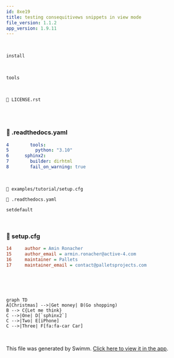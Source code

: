 ```yaml
---
id: 8xe19
title: testing consequitivews snippets in view mode
file_version: 1.1.2
app_version: 1.9.11
---
```


<br/>

`install`

<br/>

`tools`<swm-token data-swm-token=":.readthedocs.yaml:4:1:1:`  tools:`"/>

<br/>

`📄 LICENSE.rst`

<br/>

<br/>


<!-- NOTE-swimm-snippet: the lines below link your snippet to Swimm -->
### 📄 .readthedocs.yaml
```yaml
4        tools:
5          python: "3.10"
6      sphinx2:
7        builder: dirhtml
8        fail_on_warning: true
```

<br/>

`📄 examples/tutorial/setup.cfg`

`📄 .readthedocs.yaml`

`setdefault`<swm-token data-swm-token=":src/flask/ctx.py:87:3:3:`    def setdefault(self, name: str, default: t.Any = None) -&gt; t.Any:`"/>

<br/>


<!-- NOTE-swimm-snippet: the lines below link your snippet to Swimm -->
### 📄 setup.cfg
```ini
14     author = Amin Ronacher
15     author_email = armin.ronacher@active-4.com
16     maintainer = Pallets
17     maintainer_email = contact@palletsprojects.com
```

<br/>

<br/>

<br/>

<!--MERMAID {width:100}-->
```mermaid
graph TD
A[Christmas] -->|Get money| B(Go shopping)
B --> C{Let me think}
C -->|One| D[`sphinx2`]
C -->|Two| E[iPhone]
C -->|Three| F[fa:fa-car Car]

```
<!--MCONTENT {content: "graph TD<br/>\nA\\[Christmas\\] \\-\\-\\>|Get money| B(Go shopping)<br/>\nB \\-\\-\\> C{Let me think}<br/>\nC \\-\\-\\>|One| D\\[`sphinx2`<swm-token data-swm-token=\":.readthedocs.yaml:6:0:0:`sphinx2:`\"/>\\]<br/>\nC \\-\\-\\>|Two| E\\[iPhone\\]<br/>\nC \\-\\-\\>|Three| F\\[fa:fa-car Car\\]<br/>\n<br/>"} --->

<br/>

This file was generated by Swimm. [Click here to view it in the app](http://localhost:5000/repos/Z2l0aHViJTNBJTNBZmxhc2slM0ElM0FuYWRhdi1zd2ltbQ==/docs/8xe19).
